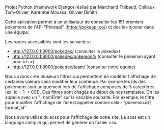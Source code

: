 Projet Python (framework Django) réalisé par Marchand Thibaud, Colliaux Tom-Olivier, Karembé Moussa, Ollivier Dimitri

Cette aplication permet à un utilisateur de consulter les 151 premiers pokemons de l'API "Pokéapi" (https://pokeapi.co/) et des les ajouter dans une équipe.

Les routes accessibles sont les suivantes :
  - http://127.0.0.1:8000/pokedex/ (consulter le pokedex)
  - http://127.0.0.1:8000/pokedex/pokemon/x (consulter le pokemon ayant pour id : x)
  - http://127.0.0.1:8000/pokedex/team/ (consulter notre equipe)
  
Nous avons créé plusieurs filtres qui permettent de modifier l'affichage de certaines valeurs sans modifier leur contenue. 
Par exmple les ids des pokémons sont uniquement lors de l'affichage composés de 3 caractères (ex: id = 1 → 001). 
Ces filtres sont chagés au début de nos templates.
On les appelle avec un "| nomFilte" sur la variable souhaité.
Par exemple, le filtre pour modifier l'affichage de l'id est appeller comme cela : "pokemon.id | format_id"

Nous avons utilisé du scss pour l'affichage de notre site. Le scss est un language compilé qui permet de générer un fichier css.
